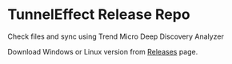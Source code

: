 # TunnelEffect Release Repo

Check files and sync using Trend Micro Deep Discovery Analyzer

Download Windows or Linux version from [Releases](https://github.com/mpkondrashin/te/releases) page.

